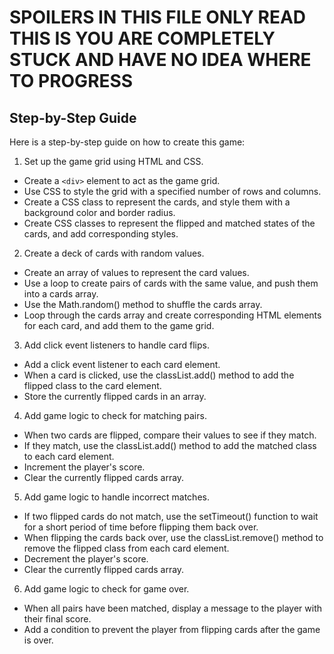 # SPOILERS IN THIS FILE ONLY READ THIS IS YOU ARE COMPLETELY STUCK AND HAVE NO IDEA WHERE TO PROGRESS

## Step-by-Step Guide

Here is a step-by-step guide on how to create this game:

1. Set up the game grid using HTML and CSS.

- Create a `<div>` element to act as the game grid.
- Use CSS to style the grid with a specified number of rows and columns.
- Create a CSS class to represent the cards, and style them with a background color and border radius.
- Create CSS classes to represent the flipped and matched states of the cards, and add corresponding styles.

2. Create a deck of cards with random values.

- Create an array of values to represent the card values.
- Use a loop to create pairs of cards with the same value, and push them into a cards array.
- Use the Math.random() method to shuffle the cards array.
- Loop through the cards array and create corresponding HTML elements for each card, and add them to the game grid.

3. Add click event listeners to handle card flips.

- Add a click event listener to each card element.
- When a card is clicked, use the classList.add() method to add the flipped class to the card element.
- Store the currently flipped cards in an array.

4. Add game logic to check for matching pairs.

- When two cards are flipped, compare their values to see if they match.
- If they match, use the classList.add() method to add the matched class to each card element.
- Increment the player's score.
- Clear the currently flipped cards array.

5. Add game logic to handle incorrect matches.

- If two flipped cards do not match, use the setTimeout() function to wait for a short period of time before flipping them back over.
- When flipping the cards back over, use the classList.remove() method to remove the flipped class from each card element.
- Decrement the player's score.
- Clear the currently flipped cards array.

6. Add game logic to check for game over.

- When all pairs have been matched, display a message to the player with their final score.
- Add a condition to prevent the player from flipping cards after the game is over.
